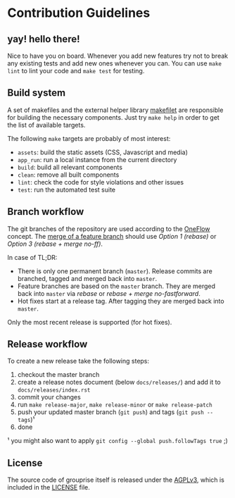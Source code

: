 # Contribution Guidelines

## yay! hello there!

Nice to have you on board. Whenever you add new features try not to break any existing tests and add new ones whenever you can.  You can use `make lint` to lint your code and `make test` for testing.


## Build system

A set of makefiles and the external helper library [makefilet](https://notabug.org/sumpfralle/makefilet) are responsible for building the necessary components.  Just try `make help` in order to get the list of available targets.

The following `make` targets are probably of most interest:

* `assets`: build the static assets (CSS, Javascript and media)
* `app_run`: run a local instance from the current directory
* `build`: build all relevant components
* `clean`: remove all built components
* `lint`: check the code for style violations and other issues
* `test`: run the automated test suite


## Branch workflow

The git branches of the repository are used according to the [OneFlow](https://www.endoflineblog.com/oneflow-a-git-branching-model-and-workflow) concept.
The [merge of a feature branch](https://www.endoflineblog.com/oneflow-a-git-branching-model-and-workflow#finishing-a-feature-branch) should use *Option 1 (rebase)* or *Option 3 (rebase + merge no-ff)*.

In case of TL;DR:

* There is only one permanent branch (`master`).  Release commits are branched, tagged and merged back into `master`.
* Feature branches are based on the `master` branch.  They are merged back into `master` via *rebase* or *rebase + merge no-fastforward*.
* Hot fixes start at a release tag.  After tagging they are merged back into `master`.

Only the most recent release is supported (for hot fixes).


## Release workflow

To create a new release take the following steps:

1. checkout the master branch
2. create a release notes document (below `docs/releases/`) and add it to `docs/releases/index.rst`
3. commit your changes
4. run `make release-major`, `make release-minor` or `make release-patch`
5. push your updated master branch (`git push`) and tags (`git push --tags`)¹
6. done

¹ you might also want to apply `git config --global push.followTags true` ;)

## License

The source code of grouprise itself is released under the [AGPLv3](LICENSE),
which is included in the [LICENSE](LICENSE) file.

